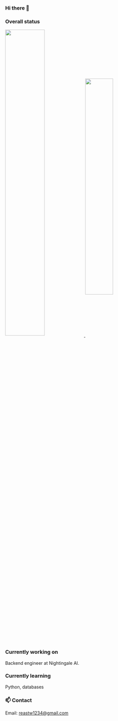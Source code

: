 ### Hi there 👋

### Overall status

<a href="https://github.com/Darkborderman">
  <img 
    align="center"
    width="50%"
    src="https://github-readme-stats.vercel.app/api?username=darkborderman&include_all_commits=true"
  />
</a>
<a href="https://github.com/Darkborderman">
  <img
    align="center"
    width="42%"
    src="https://github-readme-stats.vercel.app/api/top-langs/?username=darkborderman&exclude_repo=schoolWorks&layout=compact"
  />
</a>

### Currently working on

Backend engineer at Nightingale AI.

### Currently learning

Python, databases

### 📫 Contact

Email: reastw1234@gmail.com


<!--
Here are some ideas to get you started:

- 👯 I’m looking to collaborate on ...
- 🤔 I’m looking for help with ...
- 💬 Ask me about ...
- 😄 Pronouns: ...
- ⚡ Fun fact: ...
-->
